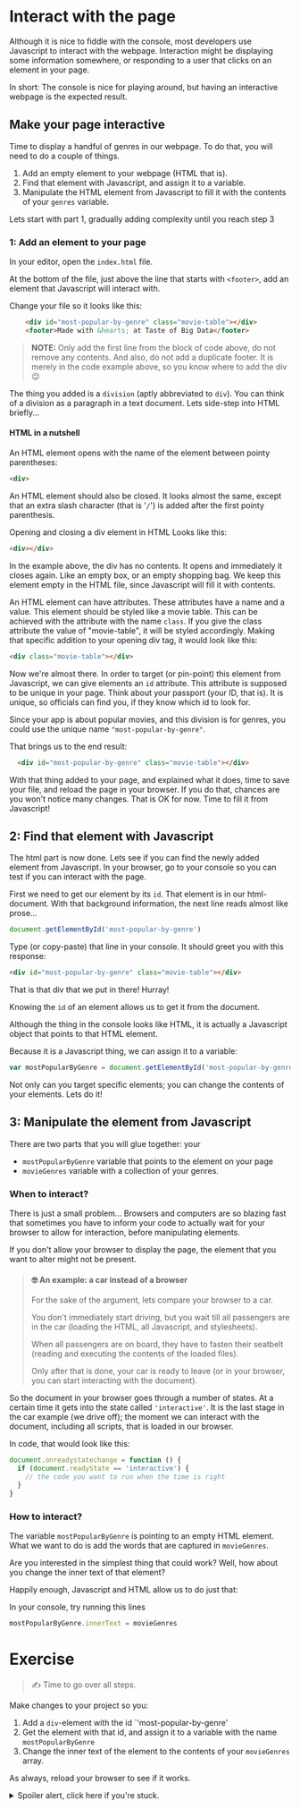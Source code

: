 # Interact with the page

Although it is nice to fiddle with the console, most developers use Javascript to interact with the webpage. Interaction might be displaying some information somewhere, or responding to a user that clicks on an element in your page.

In short: The console is nice for playing around, but having an interactive webpage is the expected result.

## Make your page interactive

Time to display a handful of genres in our webpage.
To do that, you will need to do a couple of things.
1. Add an empty element to your webpage (HTML that is).
2. Find that element with Javascript, and assign it to a variable.
3. Manipulate the HTML element from Javascript to fill it with the contents of your `genres` variable.

Lets start with part 1, gradually adding complexity until you reach step 3

### 1: Add an element to your page
In your editor, open the `index.html` file.

At the bottom of the file, just above the line that starts with `<footer>`, add an element that Javascript will interact with.

Change your file so it looks like this:

```html
    <div id="most-popular-by-genre" class="movie-table"></div>
    <footer>Made with &hearts; at Taste of Big Data</footer>
```
> **NOTE:** Only add the first line from the block of code above, do not remove any contents. And also, do not add a duplicate footer. It is merely in the code example above, so you know where to add the div 😉

The thing you added is a `division` (aptly abbreviated to `div`). You can think of a division as a paragraph in a text document. Lets side-step into HTML briefly...

#### HTML in a nutshell
An HTML element opens with the name of the element between pointy parentheses:
```html
<div>
```
An HTML element should also be closed. It looks almost the same, except that an extra slash character (that is '`/`') is added after the first pointy parenthesis.

Opening and closing a div element in HTML Looks like this:
```html
<div></div>
```
In the example above, the div has no contents. It opens and immediately it closes again. Like an empty box, or an empty shopping bag. We keep this element empty in the HTML file, since Javascript will fill it with contents.

An HTML element can have attributes. These attributes have a name and a value.
This element should be styled like a movie table. This can be achieved with the attribute with the name `class`. If you give the class attribute the value of "movie-table", it will be styled accordingly.
Making that specific addition to your opening div tag, it would look like this:
```html
<div class="movie-table"></div>
```

Now we're almost there. In order to target (or pin-point) this element from Javascript, we can give elements an `id` attribute. This attribute is supposed to be unique in your page. Think about your passport (your ID, that is). It is unique, so officials can find you, if they know which id to look for.

Since your app is about popular movies, and this division is for genres, you could use the unique name `"most-popular-by-genre"`.

That brings us to the end result:
```html
  <div id="most-popular-by-genre" class="movie-table"></div>
```

With that thing added to your page, and explained what it does, time to save your file, and reload the page in your browser. If you do that, chances are you won't notice many changes. That is OK for now. Time to fill it from Javascript!

## 2: Find that element with Javascript

The html part is now done. Lets see if you can find the newly added element from Javascript.
In your browser, go to your console so you can test if you can interact with the page.

First we need to get our element by its `id`. That element is in our html-document. With that background information, the next line reads almost like prose...
```javascript
document.getElementById('most-popular-by-genre')
```
Type (or copy-paste) that line in your console. It should greet you with this response:
```HTML
<div id="most-popular-by-genre" class="movie-table"></div>
```
That is that div that we put in there! Hurray!

Knowing the `id` of an element allows us to get it from the document.

Although the thing in the console looks like HTML, it is actually a Javascript object that points to that HTML element.

Because it is a Javascript thing, we can assign it to a variable:

```javascript
var mostPopularByGenre = document.getElementById('most-popular-by-genre')
```

Not only can you target specific elements; you can change the contents of your elements. Lets do it!

## 3: Manipulate the element from Javascript

There are two parts that you will glue together: your
- `mostPopularByGenre` variable that points to the element on your page
-  `movieGenres` variable with a collection of your genres.

### When to interact?

There is just a small problem... Browsers and computers are so blazing fast that sometimes you have to inform your code to actually wait for your browser to allow for interaction, before manipulating elements.

If you don't allow your browser to display the page, the element that you want to alter might not be present.

> #### 🤓 **An example: a car instead of a browser**
>
>For the sake of the argument, lets compare your browser to a car.
>
>You don't immediately start driving, but you wait till all passengers are in the car (loading the HTML, all Javascript, and stylesheets).
>
>When all passengers are on board, they have to fasten their seatbelt (reading and executing the contents of the loaded files).
>
>Only after that is done, your car is ready to leave (or in your browser, you can start interacting with the document).
>

So the document in your browser goes through a number of states. At a certain time it gets into the state called `'interactive'`. It is the last stage in the car example (we drive off); the moment we can interact with the document, including all scripts, that is loaded in our browser.

In code, that would look like this:

```javascript
document.onreadystatechange = function () {
  if (document.readyState == 'interactive') {
    // the code you want to run when the time is right
  }
}
```

### How to interact?

The variable `mostPopularByGenre` is pointing to an empty HTML element. What we want to do is add the words that are captured in `movieGenres`.

Are you interested in the simplest thing that could work? Well, how about you change the inner text of that element?

Happily enough, Javascript and HTML allow us to do just that:

In your console, try running this lines

```javascript
mostPopularByGenre.innerText = movieGenres
```

# Exercise
> ✍️ Time to go over all steps.

Make changes to your project so you:
1. Add a `div`-element with the id `'most-popular-by-genre'
2. Get the element with that id, and assign it to a variable with the name `mostPopularByGenre`
3. Change the inner text of the element to the contents of your `movieGenres` array.

As always, reload your browser to see if it works.

<details>
  <summary>Spoiler alert, click here if you're stuck.</summary>
  <h5>To add an element</h5>
  <div>
    <li>Open `index.html` in your editor
    <li>Make sure to add the following line before the `<footer>` element
    <pre>&lt;div id="most-popular-by-genre" class="movie-table"&gt;&lt;/div&gt;</pre>
  </div>
  <h5>To get an element by its id</h5>
  <div>
    <li>Open `movies.js` in your editor
    <li>Add the following lines to make sure the browser is ready for interaction:
    <pre>
document.onreadystatechange = function () {
  if (document.readyState == 'interactive') {
    // this is where you can safely interact
  }
}</pre>
    <li>After the line that says you can safely interact, add the following line:
    <pre>
var mostPopularByGenre = document.getElementById('most-popular-by-genre')</pre>
</pre>
  </div>
  <h5>To change the inner text</h5>
  <div>
    Directly after the line you added in the previous step, you can make changes to the content. Paste the next line immediately after it.
    <pre>mostPopularByGenre.innerText = movieGenres</pre>
  </div>
</details>
